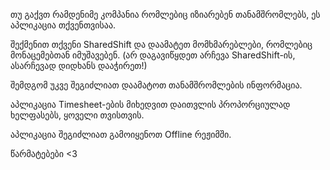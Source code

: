 თუ გაქვთ რამდენიმე კომპანია რომლებიც იზიარებენ თანამშრომლებს, ეს აპლიკაცია თქვენთვისაა.

შექმენით თქვენი SharedShift და დაამატეთ მომხმარებლები, რომლებიც მონაცემებთან იმუშავებენ. (არ დაგავიწყდეთ არჩევა SharedShift-ის, ასარჩევად დიდხანს დააჭირეთ!)

შემდგომ უკვე შეგიძლიათ დაამატოთ თანამშრომლების ინფორმაცია.

აპლიკაცია Timesheet-ების მიხედვით დაითვლის პროპორციულად ხელფასებს, ყოველი თვისთვის.

აპლიკაცია შეგიძლიათ გამოიყენოთ Offline რეჟიმში.

წარმატებები <3

